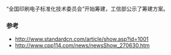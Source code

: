 


“全国印刷电子标准化技术委员会”开始筹建，工信部公示了筹建方案。



### 参考

- http://www.standardcn.com/article/show.asp?id=1001
- http://www.cpp114.com/news/newsShow_270630.htm

